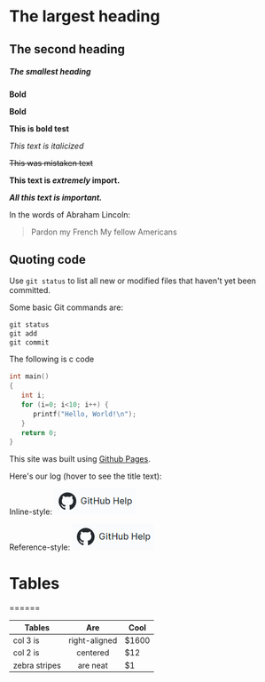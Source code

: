 # The largest heading
## The second heading
##### The smallest heading

**Bold**

__Bold__

**This is bold test**

*This text is italicized*

~~This was mistaken text~~

**This text is _extremely_ import.**

***All this text is important.***


In the words of Abraham Lincoln:
> Pardon my French
> My fellow Americans

## Quoting code
Use `git status` to list all new or modified files that haven't yet been committed.

Some basic Git commands are:
```
git status
git add
git commit
```
The following is c code

```c
int main()
{ 
   int i;
   for (i=0; i<10; i++) {
      printf("Hello, World!\n");
   }
   return 0;
}
```

This site was built using [Github Pages](https://pages.github.com).

Here's our log (hover to see the title text):

Inline-style:
![alt text](github.png "Github logo")

Reference-style:
![alt text][logo]

[logo]: github.png "Github logo new"


# Tables
======

| Tables | Are | Cool |
|--------|:-----:|-----|
| col 3 is | right-aligned | $1600 |
| col 2 is | centered | $12 |
| zebra stripes | are neat | $1 |

     

